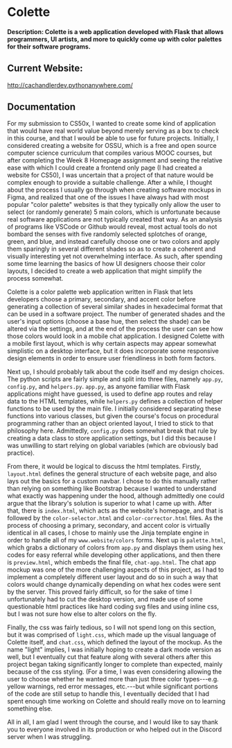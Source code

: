 # Colette
#### Description: Colette is a web application developed with Flask that allows programmers, UI artists, and more to quickly come up with color palettes for their software programs.

## Current Website:
http://cachandlerdev.pythonanywhere.com/

## Documentation
For my submission to CS50x, I wanted to create some kind of application that would have real world value beyond merely serving as a box to check in this course, and that I would be able to use for future projects.
Initially, I considered creating a website for OSSU, which is a free and open source computer science curriculum that compiles various MOOC courses, but after completing the Week 8 Homepage assignment and seeing the relative ease with which I could create a frontend only page (I had created a website for CS50), I was uncertain that a project of that nature would be complex enough to provide a suitable challenge.
After a while, I thought about the process I usually go through when creating software mockups in Figma, and realized that one of the issues I have always had with most popular "color palette" websites is that they typically only allow the user to select (or randomly generate) 5 main colors, which is unfortunate because real software applications are not typically created that way.
As an analysis of programs like VSCode or Github would reveal, most actual tools do not bombard the senses with five randomly selected splotches of orange, green, and blue, and instead carefully choose one or two colors and apply them sparingly in several different shades so as to create a coherent and visually interesting yet not overwhelming interface.
As such, after spending some time learning the basics of how UI designers choose their color layouts, I decided to create a web application that might simplify the process somewhat.

Colette is a color palette web application written in Flask that lets developers choose a primary, secondary, and accent color before generating a collection of several similar shades in hexadecimal format that can be used in a software project.
The number of generated shades and the user's input options (choose a base hue, then select the shade) can be altered via the settings, and at the end of the process the user can see how those colors would look in a mobile chat application.
I designed Colette with a mobile first layout, which is why certain aspects may appear somewhat simplistic on a desktop interface, but it does incorporate some responsive design elements in order to ensure user friendliness in both form factors.

Next up, I should probably talk about the code itself and my design choices.
The python scripts are fairly simple and split into three files, namely `app.py`, `config.py`, and `helpers.py`.
`app.py`, as anyone familiar with Flask applications might have guessed, is used to define app routes and relay data to the HTML templates, while `helpers.py` defines a collection of helper functions to be used by the main file.
I initially considered separating these functions into various classes, but given the course's focus on procedural programming rather than an object oriented layout, I tried to stick to that philosophy here. Admittedly, `config.py` does somewhat break that rule by creating a data class to store application settings, but I did this because I was unwilling to start relying on global variables (which are obviously bad practice).

From there, it would be logical to discuss the html templates.
Firstly, `layout.html` defines the general structure of each website page, and also lays out the basics for a custom navbar.
I chose to do this manually rather than relying on something like Bootstrap because I wanted to understand what exactly was happening under the hood, although admittedly one could argue that the library's solution is superior to what I came up with.
After that, there is `index.html`, which acts as the website's homepage, and that is followed by the `color-selector.html` and `color-corrector.html` files.
As the process of choosing a primary, secondary, and accent color is virtually identical in all cases, I chose to mainly use the Jinja template engine in order to handle all of my `www.website/colors` forms.
Next up is `palette.html`, which grabs a dictionary of colors from `app.py` and displays them using hex codes for easy referral while developing other applications, and then there is `preview.html`, which embeds the final file, `chat-app.html`.
The chat app mockup was one of the more challenging aspects of this project, as I had to implement a completely different user layout and do so in such a way that colors would change dynamically depending on what hex codes were sent by the server.
This proved fairly difficult, so for the sake of time I unfortunately had to cut the desktop version, and made use of some questionable html practices like hard coding svg files and using inline css, but I was not sure how else to alter colors on the fly.

Finally, the css was fairly tedious, so I will not spend long on this section, but it was comprised of `light.css`, which made up the visual language of Colette itself, and `chat.css`, which defined the layout of the mockup.
As the name "light" implies, I was initially hoping to create a dark mode version as well, but I eventually cut that feature along with several others after this project began taking significantly longer to complete than expected, mainly because of the css styling.
(For a time, I was even considering allowing the user to choose whether he wanted more than just three color types---e.g. yellow warnings, red error messages, etc.---but while significant portions of the code are still setup to handle this, I eventually decided that I had spent enough time working on Colette and should really move on to learning something else.

All in all, I am glad I went through the course, and I would like to say thank you to everyone involved in its production or who helped out in the Discord server when I was struggling.
